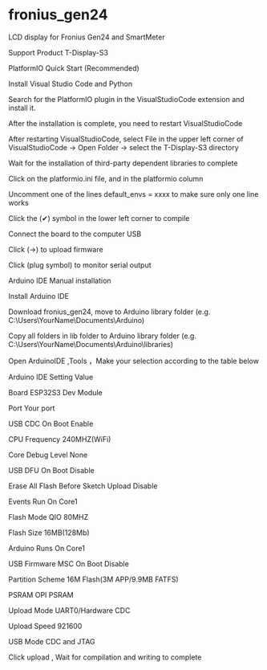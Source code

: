 # fronius_gen24
LCD display for Fronius Gen24 and SmartMeter

Support Product
T-Display-S3

PlatformIO Quick Start (Recommended)

Install Visual Studio Code and Python

Search for the PlatformIO plugin in the VisualStudioCode extension and install it.

After the installation is complete, you need to restart VisualStudioCode

After restarting VisualStudioCode, select File in the upper left corner of VisualStudioCode -> Open Folder -> select the T-Display-S3 directory

Wait for the installation of third-party dependent libraries to complete

Click on the platformio.ini file, and in the platformio column

Uncomment one of the lines default_envs = xxxx to make sure only one line works

Click the (✔) symbol in the lower left corner to compile

Connect the board to the computer USB

Click (→) to upload firmware

Click (plug symbol) to monitor serial output

Arduino IDE Manual installation

Install Arduino IDE

Download fronius_gen24, move to Arduino library folder (e.g. C:\Users\YourName\Documents\Arduino\)

Copy all folders in lib folder to Arduino library folder (e.g. C:\Users\YourName\Documents\Arduino\libraries)

Open ArduinoIDE ,Tools ，Make your selection according to the table below

Arduino IDE Setting	Value

Board	ESP32S3 Dev Module

Port	Your port

USB CDC On Boot	Enable

CPU Frequency	240MHZ(WiFi)

Core Debug Level	None

USB DFU On Boot	Disable

Erase All Flash Before Sketch Upload	Disable

Events Run On	Core1

Flash Mode	QIO 80MHZ

Flash Size	16MB(128Mb)

Arduino Runs On	Core1

USB Firmware MSC On Boot	Disable

Partition Scheme	16M Flash(3M APP/9.9MB FATFS)

PSRAM	OPI PSRAM

Upload Mode	UART0/Hardware CDC

Upload Speed	921600

USB Mode	CDC and JTAG

Click upload , Wait for compilation and writing to complete
